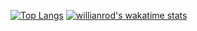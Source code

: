 [![Top Langs](https://github-readme-stats.vercel.app/api/top-langs/?username=Ombrelin&layout=compact&langs_count=20)](https://github.com/anuraghazra/github-readme-stats)
[![willianrod's wakatime stats](https://github-readme-stats.vercel.app/api/wakatime?username=Ombrelin&layout=compact&api_domain=stats.arsenelapostolet.fr&bg_color=2D3748&title_color=2F855A&icon_color=2F855A&text_color=ffffff&custom_title=Wakapi%20Week%20Stats)](https://github.com/anuraghazra/github-readme-stats)
